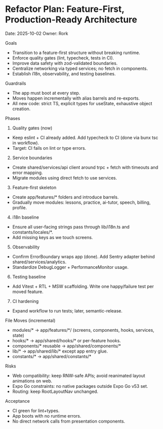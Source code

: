 # Refactor Plan: Feature-First, Production-Ready Architecture

Date: 2025-10-02
Owner: Rork

Goals
- Transition to a feature-first structure without breaking runtime.
- Enforce quality gates (lint, typecheck, tests in CI).
- Improve data safety with zod-validated boundaries.
- Centralize networking via typed services; no fetch in components.
- Establish i18n, observability, and testing baselines.

Guardrails
- The app must boot at every step.
- Moves happen incrementally with alias barrels and re-exports.
- All new code: strict TS, explicit types for useState, exhaustive object creation.

Phases

1) Quality gates (now)
- Keep eslint + CI already added. Add typecheck to CI (done via bunx tsc in workflow).
- Target: CI fails on lint or type errors.

2) Service boundaries
- Create shared/services/api client around trpc + fetch with timeouts and error mapping.
- Migrate modules using direct fetch to use services.

3) Feature-first skeleton
- Create app/features/* folders and introduce barrels.
- Gradually move modules: lessons, practice, ai-tutor, speech, billing, profile.

4) i18n baseline
- Ensure all user-facing strings pass through lib/i18n.ts and constants/locales/*.
- Add missing keys as we touch screens.

5) Observability
- Confirm ErrorBoundary wraps app (done). Add Sentry adapter behind shared/services/analytics.
- Standardize DebugLogger + PerformanceMonitor usage.

6) Testing baseline
- Add Vitest + RTL + MSW scaffolding. Write one happy/failure test per moved feature.

7) CI hardening
- Expand workflow to run tests; later, semantic-release.

File Moves (incremental)
- modules/* → app/features/*/ (screens, components, hooks, services, state)
- hooks/* → app/shared/hooks/* or per-feature hooks.
- components/* reusable → app/shared/components/*
- lib/* → app/shared/lib/* except app entry glue.
- constants/* → app/shared/constants/*

Risks
- Web compatibility: keep RNW-safe APIs; avoid reanimated layout animations on web.
- Expo Go constraints: no native packages outside Expo Go v53 set.
- Routing: keep RootLayoutNav unchanged.

Acceptance
- CI green for lint+types.
- App boots with no runtime errors.
- No direct network calls from presentation components.
